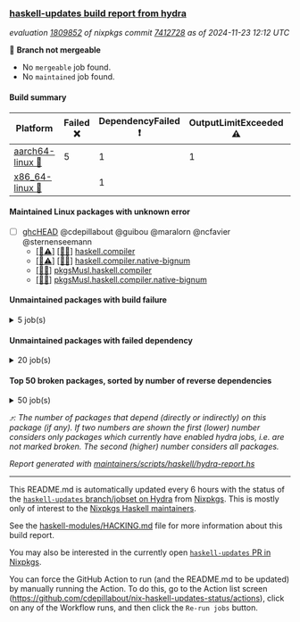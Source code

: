 ### [haskell-updates build report from hydra](https://hydra.nixos.org/jobset/nixpkgs/haskell-updates)
*evaluation [1809852](https://hydra.nixos.org/eval/1809852) of nixpkgs commit [7412728](https://github.com/NixOS/nixpkgs/commits/7412728de8e766ffc3cc5918420a04d697be092b) as of 2024-11-23 12:12 UTC*

🔴 **Branch not mergeable**
  * No `mergeable` job found.
  * No `maintained` job found.

#### Build summary

 | Platform | Failed ❌ | DependencyFailed ❗ | OutputLimitExceeded ⚠️ | Canceled 🚫 | Success ✅ | 
 | --- | --- | --- | --- | --- | --- | 
 | [aarch64-linux 📱](https://hydra.nixos.org/eval/1809852?filter=.aarch64-linux) | 5 | 1 | 1 | 3493 | 3143 | 
 | [x86_64-linux 🐧](https://hydra.nixos.org/eval/1809852?filter=.x86_64-linux) |  | 1 |  | 3480 | 3194 | 
#### Maintained Linux packages with unknown error
- [ ] [ghcHEAD](https://hydra.nixos.org/eval/1809852?filter=ghcHEAD) @cdepillabout @guibou @maralorn @ncfavier @sternenseemann
  - [[📱⚠️]](https://hydra.nixos.org/build/276962185) [[🐧✅]](https://hydra.nixos.org/build/276962206) [haskell.compiler](https://hydra.nixos.org/eval/1809852?filter=haskell.compiler.ghcHEAD)
  - [[📱⚠️]](https://hydra.nixos.org/build/276962163) [[🐧✅]](https://hydra.nixos.org/build/276962191) [haskell.compiler.native-bignum](https://hydra.nixos.org/eval/1809852?filter=haskell.compiler.native-bignum.ghcHEAD)
  -  [[🐧✅]](https://hydra.nixos.org/build/276962215) [pkgsMusl.haskell.compiler](https://hydra.nixos.org/eval/1809852?filter=pkgsMusl.haskell.compiler.ghcHEAD)
  -  [[🐧✅]](https://hydra.nixos.org/build/276962202) [pkgsMusl.haskell.compiler.native-bignum](https://hydra.nixos.org/eval/1809852?filter=pkgsMusl.haskell.compiler.native-bignum.ghcHEAD)
#### Unmaintained packages with build failure
<details><summary>5 job(s) </summary>

- [ ] [[📱❌]](https://hydra.nixos.org/build/276375326) [[🐧✅]](https://hydra.nixos.org/build/276372740) [haskellPackages.freetype2](https://hydra.nixos.org/eval/1809852?filter=haskellPackages.freetype2)  ⤴️ 0 | 12
- [ ] [[📱❌]](https://hydra.nixos.org/build/276375836) [[🐧✅]](https://hydra.nixos.org/build/276368723) [haskellPackages.GOST34112012-Hash](https://hydra.nixos.org/eval/1809852?filter=haskellPackages.GOST34112012-Hash) 
- [ ] [[📱❌]](https://hydra.nixos.org/build/276376587) [[🐧✅]](https://hydra.nixos.org/build/276376354) [haskellPackages.HsASA](https://hydra.nixos.org/eval/1809852?filter=haskellPackages.HsASA) 
- [ ] [[📱❌]](https://hydra.nixos.org/build/276370346) [[🐧✅]](https://hydra.nixos.org/build/276374156) [haskellPackages.tasty-papi](https://hydra.nixos.org/eval/1809852?filter=haskellPackages.tasty-papi) 
- [ ] [[📱❌]](https://hydra.nixos.org/build/277777708) [[🐧🚫]](https://hydra.nixos.org/build/277776033) [haskellPackages.twobitreader](https://hydra.nixos.org/eval/1809852?filter=haskellPackages.twobitreader) 
</details>

#### Unmaintained packages with failed dependency
<details><summary>20 job(s) </summary>

- [ ] [Cabal_3_14_0_0](https://hydra.nixos.org/eval/1809852?filter=Cabal_3_14_0_0) 
  - [[📱✅]](https://hydra.nixos.org/build/276962198) [[🐧✅]](https://hydra.nixos.org/build/276962162) [haskell.packages.ghc8107](https://hydra.nixos.org/eval/1809852?filter=haskell.packages.ghc8107.Cabal_3_14_0_0)
  - [[📱✅]](https://hydra.nixos.org/build/276962184) [[🐧✅]](https://hydra.nixos.org/build/276962193) [haskell.packages.ghc902](https://hydra.nixos.org/eval/1809852?filter=haskell.packages.ghc902.Cabal_3_14_0_0)
  - [[📱✅]](https://hydra.nixos.org/build/276962210) [[🐧✅]](https://hydra.nixos.org/build/276962204) [haskell.packages.ghc9101](https://hydra.nixos.org/eval/1809852?filter=haskell.packages.ghc9101.Cabal_3_14_0_0)
  - [[📱✅]](https://hydra.nixos.org/build/276962155) [[🐧✅]](https://hydra.nixos.org/build/276962212) [haskell.packages.ghc925](https://hydra.nixos.org/eval/1809852?filter=haskell.packages.ghc925.Cabal_3_14_0_0)
  - [[📱✅]](https://hydra.nixos.org/build/276962177) [[🐧✅]](https://hydra.nixos.org/build/276962197) [haskell.packages.ghc926](https://hydra.nixos.org/eval/1809852?filter=haskell.packages.ghc926.Cabal_3_14_0_0)
  - [[📱✅]](https://hydra.nixos.org/build/276962158) [[🐧✅]](https://hydra.nixos.org/build/276962168) [haskell.packages.ghc927](https://hydra.nixos.org/eval/1809852?filter=haskell.packages.ghc927.Cabal_3_14_0_0)
  - [[📱✅]](https://hydra.nixos.org/build/276962214) [[🐧✅]](https://hydra.nixos.org/build/276962166) [haskell.packages.ghc928](https://hydra.nixos.org/eval/1809852?filter=haskell.packages.ghc928.Cabal_3_14_0_0)
  - [[📱❗]](https://hydra.nixos.org/build/276962169) [[🐧❗]](https://hydra.nixos.org/build/276962186) [haskell.packages.ghc945](https://hydra.nixos.org/eval/1809852?filter=haskell.packages.ghc945.Cabal_3_14_0_0)
  - [[📱❗]](https://hydra.nixos.org/build/276962201) [[🐧❗]](https://hydra.nixos.org/build/276962165) [haskell.packages.ghc946](https://hydra.nixos.org/eval/1809852?filter=haskell.packages.ghc946.Cabal_3_14_0_0)
  - [[📱✅]](https://hydra.nixos.org/build/276962159) [[🐧✅]](https://hydra.nixos.org/build/276962179) [haskell.packages.ghc947](https://hydra.nixos.org/eval/1809852?filter=haskell.packages.ghc947.Cabal_3_14_0_0)
  - [[📱✅]](https://hydra.nixos.org/build/276962195) [[🐧✅]](https://hydra.nixos.org/build/276962183) [haskell.packages.ghc948](https://hydra.nixos.org/eval/1809852?filter=haskell.packages.ghc948.Cabal_3_14_0_0)
  - [[📱✅]](https://hydra.nixos.org/build/276962196) [[🐧✅]](https://hydra.nixos.org/build/276962182) [haskell.packages.ghc963](https://hydra.nixos.org/eval/1809852?filter=haskell.packages.ghc963.Cabal_3_14_0_0)
  - [[📱✅]](https://hydra.nixos.org/build/276962209) [[🐧✅]](https://hydra.nixos.org/build/276962180) [haskell.packages.ghc964](https://hydra.nixos.org/eval/1809852?filter=haskell.packages.ghc964.Cabal_3_14_0_0)
  - [[📱✅]](https://hydra.nixos.org/build/276962167) [[🐧✅]](https://hydra.nixos.org/build/276962171) [haskell.packages.ghc965](https://hydra.nixos.org/eval/1809852?filter=haskell.packages.ghc965.Cabal_3_14_0_0)
  - [[📱✅]](https://hydra.nixos.org/build/276962181) [[🐧✅]](https://hydra.nixos.org/build/276962211) [haskell.packages.ghc966](https://hydra.nixos.org/eval/1809852?filter=haskell.packages.ghc966.Cabal_3_14_0_0)
  - [[📱✅]](https://hydra.nixos.org/build/276962207) [[🐧✅]](https://hydra.nixos.org/build/276962176) [haskell.packages.ghc981](https://hydra.nixos.org/eval/1809852?filter=haskell.packages.ghc981.Cabal_3_14_0_0)
  - [[📱✅]](https://hydra.nixos.org/build/276962178) [[🐧✅]](https://hydra.nixos.org/build/276962154) [haskell.packages.ghc982](https://hydra.nixos.org/eval/1809852?filter=haskell.packages.ghc982.Cabal_3_14_0_0)
  - [[📱✅]](https://hydra.nixos.org/build/276962175) [[🐧✅]](https://hydra.nixos.org/build/276962213) [haskell.packages.ghc983](https://hydra.nixos.org/eval/1809852?filter=haskell.packages.ghc983.Cabal_3_14_0_0)
  - [[📱✅]](https://hydra.nixos.org/build/276962190) [[🐧✅]](https://hydra.nixos.org/build/276962157) [haskellPackages](https://hydra.nixos.org/eval/1809852?filter=haskellPackages.Cabal_3_14_0_0)
</details>

#### Top 50 broken packages, sorted by number of reverse dependencies
<details><summary>50 job(s) </summary>

[gogol-core](https://packdeps.haskellers.com/reverse/gogol-core) ⤴️ 184  
[haskell98](https://packdeps.haskellers.com/reverse/haskell98) ⤴️ 152  
[failure](https://packdeps.haskellers.com/reverse/failure) ⤴️ 72  
[enumerator](https://packdeps.haskellers.com/reverse/enumerator) ⤴️ 56  
[connection](https://packdeps.haskellers.com/reverse/connection) ⤴️ 53  
[util](https://packdeps.haskellers.com/reverse/util) ⤴️ 49  
[derive](https://packdeps.haskellers.com/reverse/derive) ⤴️ 48  
[web-routes](https://packdeps.haskellers.com/reverse/web-routes) ⤴️ 43  
[accelerate](https://packdeps.haskellers.com/reverse/accelerate) ⤴️ 42  
[syb-with-class](https://packdeps.haskellers.com/reverse/syb-with-class) ⤴️ 42  
[MonadCatchIO-transformers](https://packdeps.haskellers.com/reverse/MonadCatchIO-transformers) ⤴️ 41  
[TypeCompose](https://packdeps.haskellers.com/reverse/TypeCompose) ⤴️ 41  
[PrimitiveArray](https://packdeps.haskellers.com/reverse/PrimitiveArray) ⤴️ 35  
[crypto-random](https://packdeps.haskellers.com/reverse/crypto-random) ⤴️ 35  
[rank1dynamic](https://packdeps.haskellers.com/reverse/rank1dynamic) ⤴️ 33  
[dual](https://packdeps.haskellers.com/reverse/dual) ⤴️ 32  
[hsp](https://packdeps.haskellers.com/reverse/hsp) ⤴️ 32  
[distributed-static](https://packdeps.haskellers.com/reverse/distributed-static) ⤴️ 31  
[language-ecmascript](https://packdeps.haskellers.com/reverse/language-ecmascript) ⤴️ 31  
[distributed-process](https://packdeps.haskellers.com/reverse/distributed-process) ⤴️ 30  
[iteratee](https://packdeps.haskellers.com/reverse/iteratee) ⤴️ 29  
[polysemy-time](https://packdeps.haskellers.com/reverse/polysemy-time) ⤴️ 29  
[composite-base](https://packdeps.haskellers.com/reverse/composite-base) ⤴️ 28  
[polysemy-resume](https://packdeps.haskellers.com/reverse/polysemy-resume) ⤴️ 28  
[polysemy-conc](https://packdeps.haskellers.com/reverse/polysemy-conc) ⤴️ 27  
[regexpr](https://packdeps.haskellers.com/reverse/regexpr) ⤴️ 27  
[crypto-numbers](https://packdeps.haskellers.com/reverse/crypto-numbers) ⤴️ 25  
[either-unwrap](https://packdeps.haskellers.com/reverse/either-unwrap) ⤴️ 25  
[polysemy-log](https://packdeps.haskellers.com/reverse/polysemy-log) ⤴️ 25  
[HList](https://packdeps.haskellers.com/reverse/HList) ⤴️ 24  
[web-routes-th](https://packdeps.haskellers.com/reverse/web-routes-th) ⤴️ 24  
[Crypto](https://packdeps.haskellers.com/reverse/Crypto) ⤴️ 22  
[crypto-pubkey](https://packdeps.haskellers.com/reverse/crypto-pubkey) ⤴️ 22  
[haskelldb](https://packdeps.haskellers.com/reverse/haskelldb) ⤴️ 22  
[wxdirect](https://packdeps.haskellers.com/reverse/wxdirect) ⤴️ 22  
[BiobaseTypes](https://packdeps.haskellers.com/reverse/BiobaseTypes) ⤴️ 21  
[alg](https://packdeps.haskellers.com/reverse/alg) ⤴️ 21  
[mmsyn2](https://packdeps.haskellers.com/reverse/mmsyn2) ⤴️ 21  
[userid](https://packdeps.haskellers.com/reverse/userid) ⤴️ 21  
[wxc](https://packdeps.haskellers.com/reverse/wxc) ⤴️ 21  
[biocore](https://packdeps.haskellers.com/reverse/biocore) ⤴️ 20  
[reform](https://packdeps.haskellers.com/reverse/reform) ⤴️ 20  
[wxcore](https://packdeps.haskellers.com/reverse/wxcore) ⤴️ 20  
[attoparsec-enumerator](https://packdeps.haskellers.com/reverse/attoparsec-enumerator) ⤴️ 19  
[bytestring-show](https://packdeps.haskellers.com/reverse/bytestring-show) ⤴️ 19  
[cprng-aes](https://packdeps.haskellers.com/reverse/cprng-aes) ⤴️ 19  
[fay](https://packdeps.haskellers.com/reverse/fay) ⤴️ 19  
[harp](https://packdeps.haskellers.com/reverse/harp) ⤴️ 19  
[hsx2hs](https://packdeps.haskellers.com/reverse/hsx2hs) ⤴️ 19  
[incipit](https://packdeps.haskellers.com/reverse/incipit) ⤴️ 19  
</details>


*⤴️: The number of packages that depend (directly or indirectly) on this package (if any). If two numbers are shown the first (lower) number considers only packages which currently have enabled hydra jobs, i.e. are not marked broken. The second (higher) number considers all packages.*

*Report generated with [maintainers/scripts/haskell/hydra-report.hs](https://github.com/NixOS/nixpkgs/blob/haskell-updates/maintainers/scripts/haskell/hydra-report.hs)*


----------------------------------------------------------------------

This README.md is automatically updated every 6 hours with the status of the
[`haskell-updates` branch/jobset on Hydra](https://hydra.nixos.org/jobset/nixpkgs/haskell-updates)
from [Nixpkgs](https://github.com/NixOS/nixpkgs).  This is mostly only of
interest to the [Nixpkgs Haskell maintainers](https://github.com/orgs/NixOS/teams/haskell).

See the
[haskell-modules/HACKING.md](https://github.com/NixOS/nixpkgs/blob/haskell-updates/pkgs/development/haskell-modules/HACKING.md)
file for more information about this build report.

You may also be interested in the currently open
[`haskell-updates` PR in Nixpkgs](https://github.com/nixos/nixpkgs/pulls?q=is%3Apr+is%3Aopen+head%3Ahaskell-updates).

You can force the GitHub Action to run (and the README.md to be updated) by
manually running the Action.  To do this, go to the Action list screen
(https://github.com/cdepillabout/nix-haskell-updates-status/actions),
click on any of the Workflow runs, and then click the `Re-run jobs` button.
